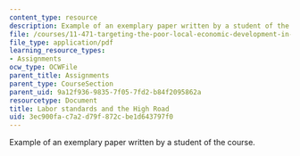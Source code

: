 ```yaml
---
content_type: resource
description: Example of an exemplary paper written by a student of the course.
file: /courses/11-471-targeting-the-poor-local-economic-development-in-developing-countries-spring-2010/3ec900fac7a2d79f872cbe1d643797f0_MIT11_471S10_High_road.pdf
file_type: application/pdf
learning_resource_types:
- Assignments
ocw_type: OCWFile
parent_title: Assignments
parent_type: CourseSection
parent_uid: 9a12f936-9835-7f05-7fd2-b84f2095862a
resourcetype: Document
title: Labor standards and the High Road
uid: 3ec900fa-c7a2-d79f-872c-be1d643797f0
---
```

Example of an exemplary paper written by a student of the course.

